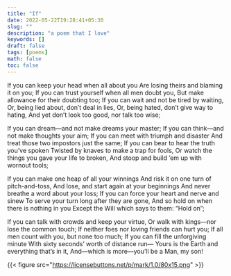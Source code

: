 ```yaml
---
title: "If"
date: 2022-05-22T19:28:41+05:30
slug: ""
description: "a poem that I love"
keywords: []
draft: false
tags: [poems]
math: false
toc: false
---
```

If you can keep your head when all about you
   Are losing theirs and blaming it on you;
If you can trust yourself when all men doubt you,
   But make allowance for their doubting too;
If you can wait and not be tired by waiting,
   Or, being lied about, don’t deal in lies,
Or, being hated, don’t give way to hating,
   And yet don’t look too good, nor talk too wise;

If you can dream—and not make dreams your master;
   If you can think—and not make thoughts your aim;
If you can meet with triumph and disaster
   And treat those two impostors just the same;
If you can bear to hear the truth you’ve spoken
   Twisted by knaves to make a trap for fools,
Or watch the things you gave your life to broken,
   And stoop and build ’em up with wornout tools;

If you can make one heap of all your winnings
   And risk it on one turn of pitch-and-toss,
And lose, and start again at your beginnings
   And never breathe a word about your loss;
If you can force your heart and nerve and sinew
   To serve your turn long after they are gone,
And so hold on when there is nothing in you
   Except the Will which says to them: “Hold on”;

If you can talk with crowds and keep your virtue,
   Or walk with kings—nor lose the common touch;
If neither foes nor loving friends can hurt you;
   If all men count with you, but none too much;
If you can fill the unforgiving minute
With sixty seconds’ worth of distance run—
   Yours is the Earth and everything that’s in it,
And—which is more—you’ll be a Man, my son!



{{< figure src="https://licensebuttons.net/p/mark/1.0/80x15.png" >}}